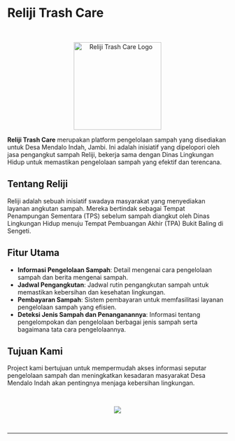 # Reliji Trash Care

<br>

<p align="center"> 
  <a href="https://ibb.co.com/GdKxL0d"><img src="https://i.ibb.co.com/yNwf1XN/image.png" alt="Reliji Trash Care Logo" border="0" width="200"></a>
</p>

**Reliji Trash Care** merupakan platform pengelolaan sampah yang disediakan untuk Desa Mendalo Indah, Jambi. Ini adalah inisiatif yang dipelopori oleh jasa pengangkut sampah Reliji, bekerja sama dengan Dinas Lingkungan Hidup untuk memastikan pengelolaan sampah yang efektif dan terencana.

## Tentang Reliji

Reliji adalah sebuah inisiatif swadaya masyarakat yang menyediakan layanan angkutan sampah. Mereka bertindak sebagai Tempat Penampungan Sementara (TPS) sebelum sampah diangkut oleh Dinas Lingkungan Hidup menuju Tempat Pembuangan Akhir (TPA) Bukit Baling di Sengeti.

## Fitur Utama

- **Informasi Pengelolaan Sampah**: Detail mengenai cara pengelolaan sampah dan berita mengenai sampah.
- **Jadwal Pengangkutan**: Jadwal rutin pengangkutan sampah untuk memastikan kebersihan dan kesehatan lingkungan.
- **Pembayaran Sampah**: Sistem pembayaran untuk memfasilitasi layanan pengelolaan sampah yang efisien.
- **Deteksi Jenis Sampah dan Penanganannya**: Informasi tentang pengelompokan dan pengelolaan berbagai jenis sampah serta bagaimana tata cara pengelolaannya.

## Tujuan Kami

Project kami bertujuan untuk mempermudah akses informasi seputar pengelolaan sampah dan meningkatkan kesadaran masyarakat Desa Mendalo Indah akan pentingnya menjaga kebersihan lingkungan.

<br>
<p align="center">
  <img src="https://img.shields.io/badge/Crafted%20with-Care-red?style=for-the-badge"/>
</p>

<br>
<hr>
<br>
